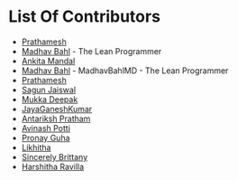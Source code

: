 # List Of Contributors

- [Prathamesh](https://github.com/Prathamesh99)
- [Madhav Bahl](https://github.com/MadhavBahlMD) - The Lean Programmer
- [Ankita Mandal](https://github.com/GoGi2712)
- [Madhav Bahl](https://github.com/MadhavBahlMD) - MadhavBahlMD - The Lean Programmer
- [Prathamesh](https://github.com/Prathamesh99)
- [Sagun Jaiswal](https://github.com/sagunjaiswal)
- [Mukka Deepak](https://github.com/Deepakmukka1)
- [JayaGaneshKumar](https://github.com/jayaganeshkumar)
- [Antariksh Pratham](https://github.com/APratham)
- [Avinash Potti](https://github.com/avinashpnvss)
- [Pronay Guha](https://github.com/pronayguha13)
- [Likhitha](https://github.com/LikhithaTadikonda)
- [Sincerely Brittany](https://github.com/SincerelyBrittany)
- [Harshitha Ravilla](https://github.com/Harshitha4444)
